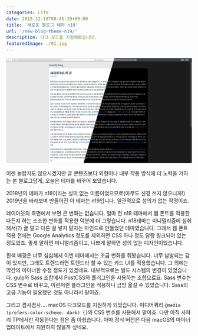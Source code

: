 ```yaml
---
categories: Life
date: 2018-12-18T00:45:39+09:00
title: '새로운 블로그 테마 n19'
url: '/new-blog-theme-n19/'
description: 다크 모드를 지원해봤습니다.
featuredImage: ./01.jpg
---
```


![n19 테마](01.jpg)

이젠 놀랍지도 않으시겠지만 글 콘텐츠보다 외형이나 내부 작동 방식에 더 노력을 가하는 본 블로그답게, 오늘은 테마를 바꾸어 보았습니다.

2018년의 테마가 n18이라는 성의 없는 이름이었으므로(아무도 신경 쓰지 않으니까!) 2019년을 바라보며 만들어진 이 테마는 n19입니다. 일관적으로 성의가 없는 작명이죠.

레이아웃의 측면에서 보면 큰 변화는 없습니다. 얼마 전 n18 테마에서 웹 폰트를 적용한다든지 하는 소소한 변화를 적용한 덕분에 더 그렇습니다. n18테마는 미니멀리즘에 심취해서(?) 글 말고 다른 걸 넣지 말자는 마인드로 만들었던 테마였습니다. 그래서 웹 폰트 적용 전에는 Google Analytics 정도를 제외하면 CSS 하나 정도 달랑 링크되어 있는 정도였죠. 좋게 말하면 미니멀리즘이고, 나쁘게 말하면 성의 없는 디자인이었습니다.

흰색 배경은 너무 심심해서 이번 테마에서는 조금 변화를 줘봤습니다. 너무 남발되는 감이 있지만, 그래도 트렌드라면 트렌드라 할 수 있는 카드 UI를 적용했습니다. 그 외에는 약간의 마이너한 수정 정도가 있겠네요. 내부적으로는 빌드 시스템의 변경이 있었습니다. gulp와 Sass 조합에서 PostCSS와 플러그인을 사용하는 조합으로요. Sass 변수는 CSS 변수로 바꾸고, 이런저런 플러그인을 적용하니 금방 옮길 수 있었습니다. Sass의 고급 기능이 필요했던 것도 아니라서 말이죠.

그리고 겸사겸사.... macOS 다크모드를 지원하게 되었습니다. 미디어쿼리 `@media (prefers-color-scheme: dark) {}`와 CSS 변수를 사용해서 말이죠. 다만 아직 사파리 TP에서만 작동한다는 점은 좀 아쉽습니다. 아마 정식 버전은 다음 macOS의 마이너 업데이트에서 지원하지 않을까 싶네요.
